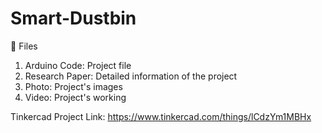 # Smart-Dustbin

💫 Files

1. Arduino Code: Project file
2. Research Paper: Detailed information of the project
3. Photo: Project's images
4. Video: Project's working

Tinkercad Project Link: https://www.tinkercad.com/things/lCdzYm1MBHx

